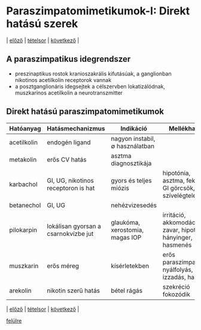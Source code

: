 # Paraszimpatomimetikumok-I: Direkt hatású szerek

| [előző](1.%20A%20vegetatív%20ganglionokra%20ható%20szerek.%20Az%20adrenerg%20neuron%20bénítói.md) | [tételsor](0.%20Hattan%20ea%20kidolgozás%20-%20Németh%20Boldizsár.md) | [következő](link) |

## A paraszimpatikus idegrendszer

- preszinaptikus rostok kranioszakrális kifutásúak, a ganglionban nikotinos acetilkolin receptorok vannak
- a posztganglionáris idegsejtek a célszervben lokatizálódnak, muszkarinos acetilkolin a neurotranszmitter

## Direkt hatású paraszimpatomimetikumok

| Hatóanyag | Hatásmechanizmus | Indikáció | Mellékhatás |
| --- | --- | --- | --- |
| acetilkolin | endogén ligand | nagyon instabil, ∅ használatban | |
| metakolin | erős CV hatás | asztma diagnosztikája | |
| karbachol | GI, UG, nikotinos receptoron is hat | gyors és teljes miózis | hipotónia, asztma, fekély, GI görcsök, akut szívelégtelenség |
| betanechol | GI, UG | nehézvizesedés | |
| pilokarpin | lokálisan gyorsan a csarnokvízbe jut | glaukóma, xerostomia, magas IOP | irritáció, akkomodációs zavar, hipotónia, hányinger, hasmenés |
| muszkarin | erős méreg | kísérletekben | erős paraszimpatikus: nyálfolyás, izzadás, halál |
| arekolin | nikotin szerű hatás | bétel rágás | szekréció fokozódik |

| [előző](1.%20A%20vegetatív%20ganglionokra%20ható%20szerek.%20Az%20adrenerg%20neuron%20bénítói.md) | [tételsor](0.%20Hattan%20ea%20kidolgozás%20-%20Németh%20Boldizsár.md) | [következő](link) |

[felülre](#paraszimpatomimetikumok-i-direkt-hatású-szerek)
